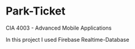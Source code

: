 # Park-Ticket
CIA 4003 - Advanced Mobile Applications

In this project I used Firebase Realtime-Database
